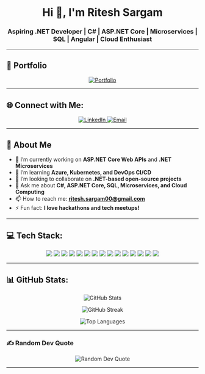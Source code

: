 <h1 align="center">Hi 👋, I'm Ritesh Sargam</h1>
<h3 align="center">Aspiring .NET Developer | C# | ASP.NET Core | Microservices | SQL | Angular | Cloud Enthusiast</h3>

---

## 🌟 Portfolio
<p align="center">
  <a href="https://ritesh.is-a.dev/" target="_blank">
    <img src="https://img.shields.io/badge/Visit My Portfolio-000000?style=for-the-badge&logo=firefox&logoColor=white" alt="Portfolio"/>
  </a>
</p>

---

## 🌐 Connect with Me:
<p align="center">
  <a href="https://www.linkedin.com/in/ritesh-sargam/">
    <img src="https://img.shields.io/badge/LinkedIn-%230077B5.svg?style=for-the-badge&logo=linkedin&logoColor=white" alt="LinkedIn"/>
  </a>
  <a href="mailto:ritesh.sargam00@gmail.com">
    <img src="https://img.shields.io/badge/Email-D14836?style=for-the-badge&logo=gmail&logoColor=white" alt="Email"/>
  </a>
</p>

---

## 🚀 About Me

- 🔭 I’m currently working on **ASP.NET Core Web APIs** and **.NET Microservices**  
- 🌱 I’m learning **Azure, Kubernetes, and DevOps CI/CD**  
- 👯 I’m looking to collaborate on **.NET-based open-source projects**  
- 💬 Ask me about **C#, ASP.NET Core, SQL, Microservices, and Cloud Computing**  
- 📫 How to reach me: **ritesh.sargam00@gmail.com**  
- ⚡ Fun fact: **I love hackathons and tech meetups!**  

---

## 💻 Tech Stack:
<p align="center">
  <img src="https://img.shields.io/badge/c%23-%23239120.svg?style=for-the-badge&logo=csharp&logoColor=white"/>
  <img src="https://img.shields.io/badge/.NET-5C2D91?style=for-the-badge&logo=.net&logoColor=white"/>
  <img src="https://img.shields.io/badge/ASP.NET_Core-5C2D91?style=for-the-badge&logo=dotnet&logoColor=white"/>
  <img src="https://img.shields.io/badge/azure-%230072C6.svg?style=for-the-badge&logo=microsoftazure&logoColor=white"/>
  <img src="https://img.shields.io/badge/docker-%230db7ed.svg?style=for-the-badge&logo=docker&logoColor=white"/>
  <img src="https://img.shields.io/badge/kubernetes-%23326ce5.svg?style=for-the-badge&logo=kubernetes&logoColor=white"/>
  <img src="https://img.shields.io/badge/rabbitmq-FF6600?style=for-the-badge&logo=rabbitmq&logoColor=white"/>
  <img src="https://img.shields.io/badge/SQL%20Server-CC2927?style=for-the-badge&logo=microsoft%20sql%20server&logoColor=white"/>
  <img src="https://img.shields.io/badge/PostgreSQL-336791?style=for-the-badge&logo=postgresql&logoColor=white"/>
  <img src="https://img.shields.io/badge/MongoDB-%234ea94b.svg?style=for-the-badge&logo=mongodb&logoColor=white"/>
  <img src="https://img.shields.io/badge/redis-%23DD0031.svg?style=for-the-badge&logo=redis&logoColor=white"/>
  <img src="https://img.shields.io/badge/git-%23F05033.svg?style=for-the-badge&logo=git&logoColor=white"/>
  <img src="https://img.shields.io/badge/github-%23121011.svg?style=for-the-badge&logo=github&logoColor=white"/>
  <img src="https://img.shields.io/badge/Postman-FF6C37?style=for-the-badge&logo=postman&logoColor=white"/>
  <img src="https://img.shields.io/badge/-Swagger-%23Clojure?style=for-the-badge&logo=swagger&logoColor=white"/>
</p>

---

## 📊 GitHub Stats:
<p align="center">
  <img src="https://github-readme-stats.vercel.app/api?username=riteshsargam&theme=dark&hide_border=false&include_all_commits=false&count_private=false" alt="GitHub Stats" />
</p>

<p align="center">
  <img src="https://github-readme-streak-stats.herokuapp.com/?user=riteshsargam&theme=dark&hide_border=false" alt="GitHub Streak" />
</p>

<p align="center">
  <img src="https://github-readme-stats.vercel.app/api/top-langs/?username=riteshsargam&theme=dark&hide_border=false&include_all_commits=false&count_private=false&layout=compact" alt="Top Languages" />
</p>

---

### ✍️ Random Dev Quote
<p align="center">
  <img src="https://quotes-github-readme.vercel.app/api?type=horizontal&theme=radical" alt="Random Dev Quote" />
</p>

---
